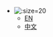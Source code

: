 * ![](../_media/language.png ":size=20")
  * [EN](https://www.explorewanchain.org)  
  * [中文](https://wanchain.github.io/explorewanchain/#/zh-cn/)

    
